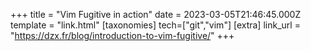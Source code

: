 +++
title = "Vim Fugitive in action"
date = 2023-03-05T21:46:45.000Z
template = "link.html"
[taxonomies]
tech=["git","vim"]
[extra]
link_url = "https://dzx.fr/blog/introduction-to-vim-fugitive/"
+++